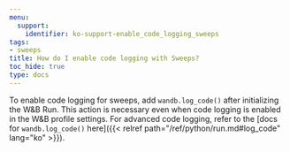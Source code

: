 ```yaml
---
menu:
  support:
    identifier: ko-support-enable_code_logging_sweeps
tags:
- sweeps
title: How do I enable code logging with Sweeps?
toc_hide: true
type: docs
---
```


To enable code logging for sweeps, add `wandb.log_code()` after initializing the W&B Run. This action is necessary even when code logging is enabled in the W&B profile settings. For advanced code logging, refer to the [docs for `wandb.log_code()` here]({{< relref path="/ref/python/run.md#log_code" lang="ko" >}}).